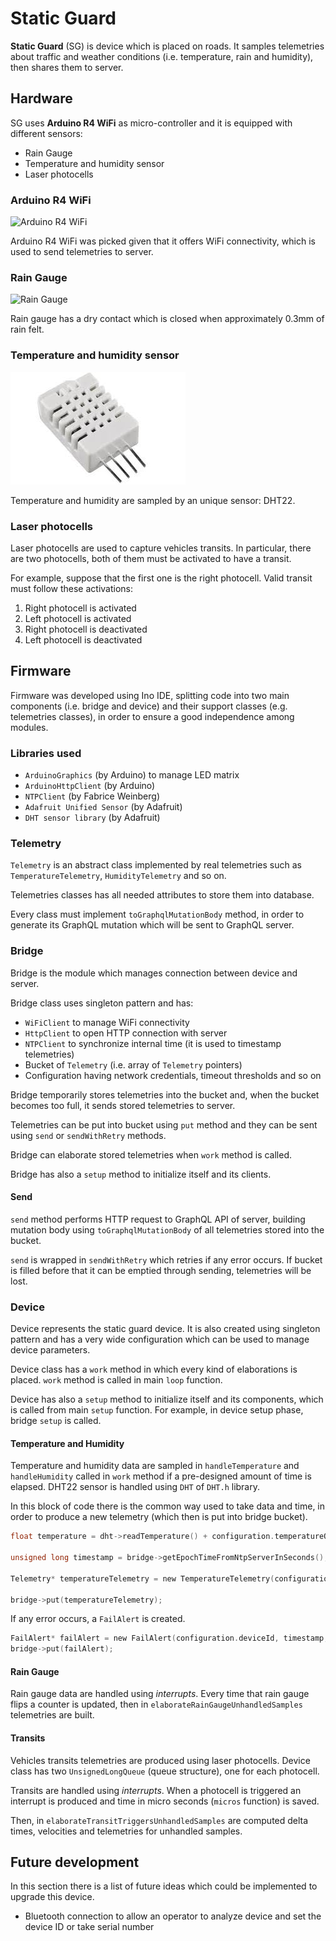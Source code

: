 # Static Guard

**Static Guard** (SG) is device which is placed on roads. It samples telemetries about traffic and weather conditions (i.e. temperature, rain and humidity),
then shares them to server.

## Hardware

SG uses **Arduino R4 WiFi** as micro-controller and it is equipped with different sensors:

- Rain Gauge
- Temperature and humidity sensor
- Laser photocells

### Arduino R4 WiFi

![Arduino R4 WiFi](assets/images/arduinoR-uno-r4-wifi.jpg)

Arduino R4 WiFi was picked given that it offers WiFi connectivity, which is used to send telemetries to server.

### Rain Gauge

![Rain Gauge](assets/images/rain-gauge.jpg)

Rain gauge has a dry contact which is closed when approximately 0.3mm of rain felt.

### Temperature and humidity sensor

![Temperature and humidity sensor](assets/images/dht22.jpeg)

Temperature and humidity are sampled by an unique sensor: DHT22.


### Laser photocells

Laser photocells are used to capture vehicles transits. In particular, there are two photocells, both of them must be activated to have a transit.

For example, suppose that the first one is the right photocell. Valid transit must follow these activations:

1. Right photocell is activated
2. Left photocell is activated
3. Right photocell is deactivated
4. Left photocell is deactivated


## Firmware

Firmware was developed using Ino IDE, splitting code into two main components (i.e. bridge and device) and their support classes (e.g. telemetries classes), in order to ensure a good independence
among modules.

### Libraries used

- `ArduinoGraphics` (by Arduino) to manage LED matrix
- `ArduinoHttpClient` (by Arduino)
- `NTPClient` (by Fabrice Weinberg)
- `Adafruit Unified Sensor` (by Adafruit)
- `DHT sensor library` (by Adafruit)

### Telemetry

`Telemetry` is an abstract class implemented by real telemetries such as `TemperatureTelemetry`, `HumidityTelemetry` and so on.

Telemetries classes has all needed attributes to store them into database.

Every class must implement `toGraphqlMutationBody` method, in order to generate its GraphQL mutation which will be sent to GraphQL server.

### Bridge

Bridge is the module which manages connection between device and server.

Bridge class uses singleton pattern and has:

- `WiFiClient` to manage WiFi connectivity
- `HttpClient` to open HTTP connection with server
- `NTPClient` to synchronize internal time (it is used to timestamp telemetries)
- Bucket of `Telemetry` (i.e. array of `Telemetry` pointers)
- Configuration having network credentials, timeout thresholds and so on

Bridge temporarily stores telemetries into the bucket and, when the bucket becomes too full, it sends stored telemetries to server.

Telemetries can be put into bucket using `put` method and they can be sent using `send` or `sendWithRetry` methods.

Bridge can elaborate stored telemetries when `work` method is called.

Bridge has also a `setup` method to initialize itself and its clients.


#### Send

`send` method performs HTTP request to GraphQL API of server, building mutation body using `toGraphqlMutationBody` of all telemetries stored into the bucket.

`send` is wrapped in `sendWithRetry` which retries if any error occurs. If bucket is filled before that it can be emptied through sending, telemetries will be lost.

### Device

Device represents the static guard device. It is also created using singleton pattern and has a very wide configuration which can be used to manage device parameters.

Device class has a `work` method in which every kind of elaborations is placed. `work` method is called in main `loop` function.

Device has also a `setup` method to initialize itself and its components, which is called from main `setup` function. For example, in device setup phase, bridge `setup` is called.

#### Temperature and Humidity

Temperature and humidity data are sampled in `handleTemperature` and `handleHumidity` called in `work` method if a pre-designed amount of time is elapsed. DHT22 sensor is handled using `DHT` of `DHT.h` library.

In this block of code there is the common way used to take data and time, in order to produce a new telemetry (which then is put into bridge bucket).

```c
float temperature = dht->readTemperature() + configuration.temperatureOffset;

unsigned long timestamp = bridge->getEpochTimeFromNtpServerInSeconds();

Telemetry* temperatureTelemetry = new TemperatureTelemetry(configuration.deviceId, timestamp, temperature);

bridge->put(temperatureTelemetry);
```

If any error occurs, a `FailAlert` is created.

```c
FailAlert* failAlert = new FailAlert(configuration.deviceId, timestamp, "HT002", "Fail to read temperature");
bridge->put(failAlert);
```

#### Rain Gauge

Rain gauge data are handled using *interrupts*. Every time that rain gauge flips a counter is updated, then in `elaborateRainGaugeUnhandledSamples` telemetries are built.

#### Transits

Vehicles transits telemetries are produced using laser photocells. Device class has two `UnsignedLongQueue` (queue structure), one for each photocell.

Transits are handled using *interrupts*. When a photocell is triggered an interrupt is produced and time in micro seconds (`micros` function) is saved.

Then, in `elaborateTransitTriggersUnhandledSamples` are computed delta times, velocities and telemetries for unhandled samples.




## Future development

In this section there is a list of future ideas which could be implemented to upgrade this device.

- Bluetooth connection to allow an operator to analyze device and set the device ID or take serial number































